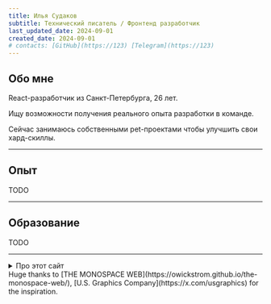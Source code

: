 ```yaml
---
title: Илья Судаков
subtitle: Технический писатель / Фронтенд разработчик
last_updated_date: 2024-09-01
created_date: 2024-09-01
# contacts: [GitHub](https://123) [Telegram](https://123)
---
```


## Обо мне

React-разработчик из Санкт-Петербурга, 26 лет.

Ищу возможности получения реального опыта разработки в команде.

Сейчас занимаюсь собственными pet-проектами чтобы улучшить свои хард-скиллы.

---

## Опыт

TODO

---

## Образование

TODO

---

<details>
    <summary>Про этот сайт</summary>
    <ul>
        <li>Код: [https://github.com/ilyasudakov/portfolio/](https://github.com/ilyasudakov/portfolio/)</li>
        <li>[pandoc cli](https://github.com/jgm/pandoc) для конвертации markdown -> html</li>
        <li>0 фреймворков для рендеринга страницы, только HTML и CSS</li>
    </ul>
</details>

<footer>
Huge thanks to [THE MONOSPACE WEB](https://owickstrom.github.io/the-monospace-web/), [U.S. Graphics Company](https://x.com/usgraphics) for the inspiration.
</footer>

